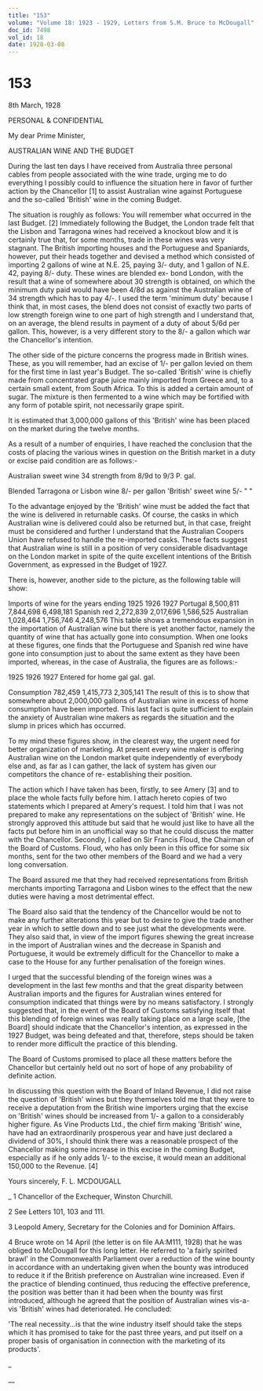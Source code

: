 ```yaml
---
title: "153"
volume: "Volume 18: 1923 - 1929, Letters from S.M. Bruce to McDougall"
doc_id: 7498
vol_id: 18
date: 1928-03-08
---
```


# 153

8th March, 1928

PERSONAL &amp; CONFIDENTIAL

My dear Prime Minister,

AUSTRALIAN WINE AND THE BUDGET

During the last ten days I have received from Australia three personal cables from people associated with the wine trade, urging me to do everything I possibly could to influence the situation here in favor of further action by the Chancellor [1] to assist Australian wine against Portuguese and the so-called 'British' wine in the coming Budget.

The situation is roughly as follows: You will remember what occurred in the last Budget. [2] Immediately following the Budget, the London trade felt that the Lisbon and Tarragona wines had received a knockout blow and it is certainly true that, for some months, trade in these wines was very stagnant. The British importing houses and the Portuguese and Spaniards, however, put their heads together and devised a method which consisted of importing 2 gallons of wine at N.E. 25, paying 3/- duty, and 1 gallon of N.E. 42, paying 8/- duty. These wines are blended ex- bond London, with the result that a wine of somewhere about 30 strength is obtained, on which the minimum duty paid would have been 4/8d as against the Australian wine of 34 strength which has to pay 4/-. I used the term 'minimum duty' because I think that, in most cases, the blend does not consist of exactly two parts of low strength foreign wine to one part of high strength and I understand that, on an average, the blend results in payment of a duty of about 5/6d per gallon. This, however, is a very different story to the 8/- a gallon which war the Chancellor's intention.

The other side of the picture concerns the progress made in British wines. These, as you will remember, had an excise of 1/- per gallon levied on them for the first time in last year's Budget. The so-called 'British' wine is chiefly made from concentrated grape juice mainly imported from Greece and, to a certain small extent, from South Africa. To this is added a certain amount of sugar. The mixture is then fermented to a wine which may be fortified with any form of potable spirit, not necessarily grape spirit.

It is estimated that 3,000,000 gallons of this 'British' wine has been placed on the market during the twelve months.

As a result of a number of enquiries, I have reached the conclusion that the costs of placing the various wines in question on the British market in a duty or excise paid condition are as follows:-

Australian sweet wine 34 strength from 8/9d to 9/3 P. gal.

Blended Tarragona or Lisbon wine 8/- per gallon 'British' sweet wine 5/- " "

To the advantage enjoyed by the 'British' wine must be added the fact that the wine is delivered in returnable casks. Of course, the casks in which Australian wine is delivered could also be returned but, in that case, freight must be considered and further I understand that the Australian Coopers Union have refused to handle the re-imported casks. These facts suggest that Australian wine is still in a position of very considerable disadvantage on the London market in spite of the quite excellent intentions of the British Government, as expressed in the Budget of 1927.

There is, however, another side to the picture, as the following table will show:

Imports of wine for the years ending 1925 1926 1927 Portugal 8,500,811 7,844,698 6,498,181 Spanish red 2,272,839 2,017,696 1,586,525 Australian 1,028,464 1,756,746 4,248,576 This table shows a tremendous expansion in the importation of Australian wine but there is yet another factor, namely the quantity of wine that has actually gone into consumption. When one looks at these figures, one finds that the Portuguese and Spanish red wine have gone into consumption just to about the same extent as they have been imported, whereas, in the case of Australia, the figures are as follows:-

1925 1926 1927 Entered for home gal gal. gal.

Consumption 782,459 1,415,773 2,305,141 The result of this is to show that somewhere about 2,000,000 gallons of Australian wine in excess of home consumption have been imported. This last fact is quite sufficient to explain the anxiety of Australian wine makers as regards the situation and the slump in prices which has occurred.

To my mind these figures show, in the clearest way, the urgent need for better organization of marketing. At present every wine maker is offering Australian wine on the London market quite independently of everybody else and, as far as I can gather, the lack of system has given our competitors the chance of re- establishing their position.

The action which I have taken has been, firstly, to see Amery [3] and to place the whole facts fully before him. I attach hereto copies of two statements which I prepared at Amery's request. I told him that I was not prepared to make any representations on the subject of 'British' wine. He strongly approved this attitude but said that he would just like to have all the facts put before him in an unofficial way so that he could discuss the matter with the Chancellor. Secondly, I called on Sir Francis Floud, the Chairman of the Board of Customs. Floud, who has only been in this office for some six months, sent for the two other members of the Board and we had a very long conversation.

The Board assured me that they had received representations from British merchants importing Tarragona and Lisbon wines to the effect that the new duties were having a most detrimental effect.

The Board also said that the tendency of the Chancellor would be not to make any further alterations this year but to desire to give the trade another year in which to settle down and to see just what the developments were. They also said that, in view of the import figures shewing the great increase in the import of Australian wines and the decrease in Spanish and Portuguese, it would be extremely difficult for the Chancellor to make a case to the House for any further penalisation of the foreign wines.

I urged that the successful blending of the foreign wines was a development in the last few months and that the great disparity between Australian imports and the figures for Australian wines entered for consumption indicated that things were by no means satisfactory. I strongly suggested that, in the event of the Board of Customs satisfying itself that this blending of foreign wines was really taking place on a large scale, [the Board] should indicate that the Chancellor's intention, as expressed in the 1927 Budget, was being defeated and that, therefore, steps should be taken to render more difficult the practice of this blending.

The Board of Customs promised to place all these matters before the Chancellor but certainly held out no sort of hope of any probability of definite action.

In discussing this question with the Board of Inland Revenue, I did not raise the question of 'British' wines but they themselves told me that they were to receive a deputation from the British wine importers urging that the excise on 'British' wines should be increased from 1/- a gallon to a considerably higher figure. As Vine Products Ltd., the chief firm making 'British' wine, have had an extraordinarily prosperous year and have just declared a dividend of 30%, I should think there was a reasonable prospect of the Chancellor making some increase in this excise in the coming Budget, especially as if he only adds 1/- to the excise, it would mean an additional 150,000 to the Revenue. [4]

Yours sincerely, F. L. MCDOUGALL 

_ 1 Chancellor of the Exchequer, Winston Churchill.

2 See Letters 101, 103 and 111.

3 Leopold Amery, Secretary for the Colonies and for Dominion Affairs.

4 Bruce wrote on 14 April (the letter is on file AA:M111, 1928) that he was obliged to McDougall for this long letter. He referred to 'a fairly spirited brawl' in the Commonwealth Parliament over a reduction of the wine bounty in accordance with an undertaking given when the bounty was introduced to reduce it if the British preference on Australian wine increased. Even if the practice of blending continued, thus reducing the effective preference, the position was better than it had been when the bounty was first introduced, although he agreed that the position of Australian wines vis-a-vis 'British' wines had deteriorated. He concluded:

'The real necessity...is that the wine industry itself should take the steps which it has promised to take for the past three years, and put itself on a proper basis of organisation in connection with the marketing of its products'.

_

__
